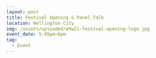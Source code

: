 ```yaml
---
layout: post
title: Festival Opening & Panel Talk
location: Wellington City
img: /assets/uploaded/whw21-festival-opening-logo.jpg
event_date: 5:45pm–6pm
tag:
  - Event
---
```

